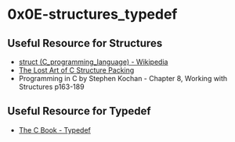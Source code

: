 0x0E-structures_typedef
===================

## Useful Resource for Structures
* [struct (C_programming_language) - Wikipedia](https://en.wikipedia.org/wiki/Struct_(C_programming_language))
* [The Lost Art of C Structure Packing](http://www.catb.org/esr/structure-packing/)
* Programming in C by Stephen Kochan - Chapter 8, Working with Structures p163-189

## Useful Resource for Typedef
* [The C Book - Typedef](https://publications.gbdirect.co.uk//c_book/chapter8/typedef.html)
